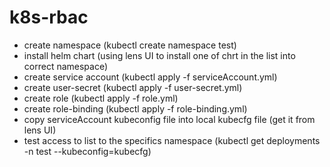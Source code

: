 # k8s-rbac
 - create namespace (kubectl create namespace test)<br>
 - install helm chart (using lens UI to install one of chrt in the list into correct namespace)<br>
 - create service account (kubectl apply -f serviceAccount.yml)<br>
 - create user-secret (kubectl apply -f user-secret.yml)<br>
 - create role (kubectl apply -f role.yml)<br>
 - create role-binding (kubectl apply -f role-binding.yml)<br>
 - copy serviceAccount kubeconfig file into local kubecfg file (get it from lens UI)<br>
 - test access to list to the specifics namespace (kubectl get deployments -n test --kubeconfig=kubecfg)<br>
